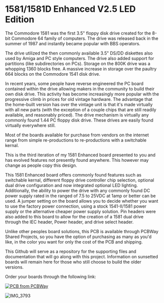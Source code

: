 # 1581/1581D Enhanced V2.5 LED Edition
The Commodore 1581 was the first 3.5" floppy disk drive created for the 8-bit Commodore 64 family of computers.  The drive was released back in the summer of 1987 and instantly became popular with BBS operators.

The drive utilized the then commonly available 3.5" DS/DD diskettes also used by Amiga and PC style computers.  The drive also added support for partitions (like subdirectories on PCs).  Storage on the 800K drive was a whopping 1360 blocks free.  A massive increase in storage over the paultry 664 blocks on the Commodore 1541 disk drive.

In recent years, some people have reverse engineered the PC board contained within the drive allowing makers in the community to build their own disk drive.  This activity has become increasingly more popular with the progressive climb in prices for old vintage hardware.  The advantage that the home-built version has over the vintage unit is that it's made virtually with all new parts (with the exception of a couple chips that are still readily available, and reasonably priced).  The drive mechanism is virtually any commonly found 1.44 PC floppy disk drive.  These drives are easily found virtually everywhere still.

Most of the boards available for purchase from vendors on the internet range from simple re-productions to re-productions with a switchable kernal.

This is the third iteration of my 1581 Enhanced board presented to you and has evolved features not presently found anywhere.  This however may change as people copy this design.

This 1581 Enhanced board offers commonly found features such as switchable kernal, different floppy drive controller chip selection, optional dual drive configuration and now integrated optional LED lighting.  Additionally, the ability to power the drive with any commonly found DC power supply rated in the ranged of 7.5 to 25VDC at 1amp or better can be used.  A jumper setting on the board allows you to decide whether you want to use the factory power connection, using a stock 1541-II/1581 power supply or the alternative cheaper power supply solution.  Pin headers were also added to this board to allow for the creation of a 1581 dual drive through the IEC header, Power header, and drive select header.

Unlike other peoples board solutions, this PCB is available through PCBWay Shared Projects, so you have the option of purchasing as many as you'd like, in the color you want for only the cost of the PCB and shipping.  

This Github will serve as a repository for the supporting files and documentation that will go along with this project.  Information on sunsetted boards will remain here for those who still choose to build the older versions.

Order your boards through the following link:

<a href="https://www.pcbway.com/project/shareproject/Commodore_1581_1581D_Enhanced_v2_5_LED_Edition_1581D_1582_build_compatible_4ab91e75.html"><img src="https://www.pcbway.com/project/img/images/frompcbway-1220.png" alt="PCB from PCBWay" /></a>

![IMG_3793](https://github.com/COREi64/1581-Enhanced/assets/37495485/d0b719bb-98e4-499a-9a8b-a38ef6e5b07b)
